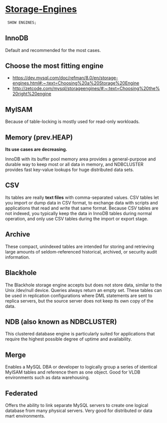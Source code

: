 # [Storage-Engines](https://dev.mysql.com/doc/refman/8.0/en/storage-engines.html)

```sql
 SHOW ENGINES;
 ```
 
 ## InnoDB
 
Default and recommended for the most cases.
 
 ## Choose the most fitting engine
 
 * https://dev.mysql.com/doc/refman/8.0/en/storage-engines.html#:~:text=Choosing%20a%20Storage%20Engine
 * http://zetcode.com/mysql/storageengines/#:~:text=Choosing%20the%20right%20engine
 
 ## MyISAM
 
 Because of table-locking is mostly used for read-only workloads.

## Memory (prev.HEAP)

**Its use cases are decreasing.**

InnoDB with its buffer pool memory area provides a general-purpose and durable way to keep most or all data in memory, and NDBCLUSTER provides fast key-value lookups for huge distributed data sets.

## CSV

Its tables are really **text files** with comma-separated values.
CSV tables let you import or dump data in CSV format, to exchange data with scripts and applications that read and write that same format. Because CSV tables are not indexed, you typically keep the data in InnoDB tables during normal operation, and only use CSV tables during the import or export stage.

## Archive

These compact, unindexed tables are intended for storing and retrieving large amounts of seldom-referenced historical, archived, or security audit information.

## Blackhole

The Blackhole storage engine accepts but does not store data, similar to the Unix /dev/null device. Queries always return an empty set. These tables can be used in replication configurations where DML statements are sent to replica servers, but the source server does not keep its own copy of the data.

## NDB (also known as NDBCLUSTER)

This clustered database engine is particularly suited for applications that require the highest possible degree of uptime and availability.

## Merge

Enables a MySQL DBA or developer to logically group a series of identical MyISAM tables and reference them as one object. Good for VLDB environments such as data warehousing.

## Federated

Offers the ability to link separate MySQL servers to create one logical database from many physical servers. Very good for distributed or data mart environments.
